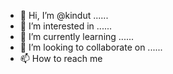 - 👋 Hi, I’m @kindut ......
- 👀 I’m interested in ......
- 🌱 I’m currently learning ......
- 💞️ I’m looking to collaborate on ......
- 📫 How to reach me 

<!---
kindut/kindut is a ✨ special ✨ repository because its `README.md` (this file) appears on your GitHub profile.
You can click the Preview link to take a look at your changes.
--->
